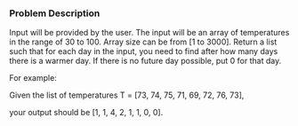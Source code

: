 ### Problem Description
<p>Input will be provided by the user. The input will be an array of temperatures in the range of 30 to
100. Array size can be from [1 to 3000]. Return a list such that for each day in the input, you need to
find after how many days there is a warmer day. If there is no future day possible, put 0 for that day. </p>

<p>For example: </p>

<p> Given the list of temperatures T = [73, 74, 75, 71, 69, 72, 76, 73], </p>
<p></p>your output should be [1, 1, 4, 2, 1, 1, 0, 0].</p>
